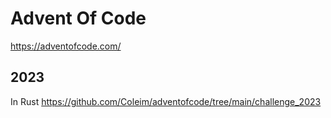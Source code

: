# Advent Of Code

https://adventofcode.com/

## 2023

In Rust
https://github.com/Coleim/adventofcode/tree/main/challenge_2023

